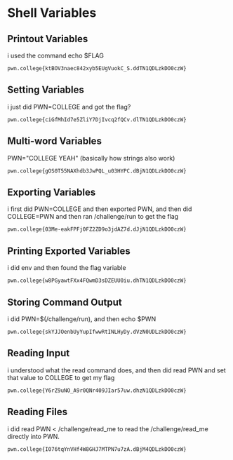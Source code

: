# Shell Variables

## Printout Variables
i used the command echo $FLAG
```
pwn.college{ktBOV3naec842xyb5EUgVuokC_S.ddTN1QDLzkDO0czW}
```
##

## Setting Variables
i just did PWN=COLLEGE and got the flag?
```
pwn.college{ciGfMhId7e5ZliY7DjIvcq2fQCv.dlTN1QDLzkDO0czW}
```
##

## Multi-word Variables
PWN="COLLEGE YEAH" (basically how strings also work)
```
pwn.college{gOS0T55NAXhdb3JwPQL_u03HYPC.dBjN1QDLzkDO0czW}
```
##

## Exporting Variables
i first did PWN=COLLEGE and then exported PWN, and then did COLLEGE=PWN and then ran /challenge/run to get the flag
```
pwn.college{03Me-eakFPFj0FZ2ZD9o3jdAZ7d.dJjN1QDLzkDO0czW}
```
##

## Printing Exported Variables
i did env and then found the flag variable
```
pwn.college{w8PGyawtFXx4FQwmD3sDZEUU0iu.dhTN1QDLzkDO0czW}
```
##

## Storing Command Output
i did PWN=$(/challenge/run), and then echo $PWN
```
pwn.college{skYJJOenbUyYupIfwwRtINLHyDy.dVzN0UDLzkDO0czW}
```
##

## Reading Input
i understood what the read command does, and then did read PWN and set that value to COLLEGE to get my flag
```
pwn.college{Y6rZ9uNO_A9r0QNr409JIar57uw.dhzN1QDLzkDO0czW}
```
##

## Reading Files
i did read PWN < /challenge/read_me to read the /challenge/read_me directly into PWN.
```
pwn.college{I076tqYnVHf4W8GHJ7MTPN7u7zA.dBjM4QDLzkDO0czW}
```
##
